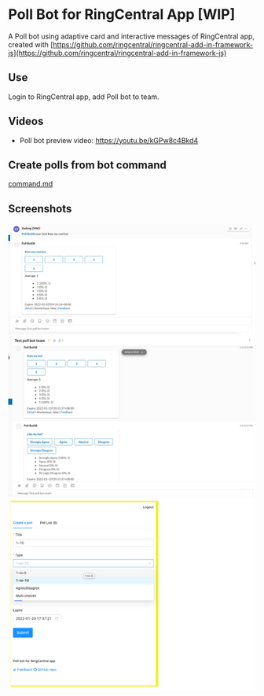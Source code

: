
# Poll Bot for RingCentral App [WIP]

A Poll bot using adaptive card and interactive messages of RingCentral app, created with [https://github.com/ringcentral/ringcentral-add-in-framework-js](https://github.com/ringcentral/ringcentral-add-in-framework-js)

## Use

Login to RingCentral app, add Poll bot to team.

## Videos

- Poll bot preview video: https://youtu.be/kGPw8c4Bkd4

## Create polls from bot command

[command.md](command.md)

## Screenshots

![ ](screenshots/s1n.png)
![ ](screenshots/s3n.png)
![ ](screenshots/s2n.png)
